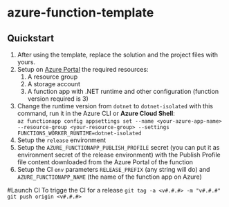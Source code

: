 # azure-function-template
## Quickstart
1. After using the template, replace the solution and the project files with yours.
2. Setup on [Azure Portal](https://portal.azure.com/#home) the required resources:
    1. A resource group
    2. A storage account
    3. A function app with .NET runtime and other configuration (function version required is 3)
3. Change the runtime version from `dotnet` to `dotnet-isolated` with this command, run it in the Azure CLI or **Azure Cloud Shell**:  
   `az functionapp config appsettings set --name <your-azure-app-name> --resource-group <your-resource-group> --settings FUNCTIONS_WORKER_RUNTIME=dotnet-isolated`
4. Setup the `release` environment
5. Setup the `AZURE_FUNCTIONAPP_PUBLISH_PROFILE` secret (you can put it as environment secret of the release environment) with the Publish Profile file content downloaded from the Azure Portal of the function
6. Setup the CI `env` parameters `RELEASE_PREFIX` (any string will do) and `AZURE_FUNCTIONAPP_NAME` (the name of the function app on Azure)

#Launch CI
To trigge the CI for a release
`git tag -a <v#.#.#> -m "v#.#.#"
git push origin <v#.#.#>`
